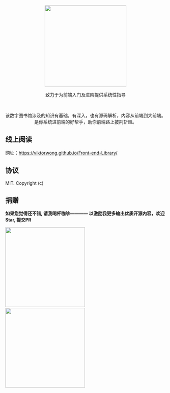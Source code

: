 <div align="center">
  <img width="256" src="https://viktorwong.github.io/Front-end-Library/logo.png">
  <p> 致力于为前端入门及进阶提供系统性指导</p> 
  <br/>
  <p> 该数字图书馆涉及的知识有基础，有深入，也有源码解析，内容从前端到大前端。是你系统进前端的好帮手，助你前端路上披荆斩棘。</p>
</div>




## 线上阅读
网址：https://viktorwong.github.io/Front-end-Library/

## 协议
MIT. Copyright (c)

## 捐赠

**如果您觉得还不错, 请我喝杯咖啡———— 以激励我更多输出优质开源内容，欢迎Star, 提交PR**

<img width="250" src="https://viktorwong.github.io/Front-end-Library/zhifubao.JPG">
&nbsp;&nbsp;
<img width="250" src="https://viktorwong.github.io/Front-end-Library/hongbao.PNG">